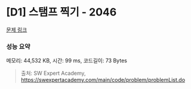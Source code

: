 # [D1] 스탬프 찍기 - 2046 

[문제 링크](https://swexpertacademy.com/main/code/problem/problemDetail.do?contestProbId=AV5QKdT6AyYDFAUq) 

### 성능 요약

메모리: 44,532 KB, 시간: 99 ms, 코드길이: 73 Bytes



> 출처: SW Expert Academy, https://swexpertacademy.com/main/code/problem/problemList.do